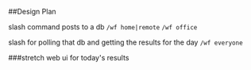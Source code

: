 

##Design Plan

slash command
posts to a db
`/wf home|remote` `/wf office`

slash for polling that db and getting the results for the day
`/wf everyone`

###stretch
web ui for today's results
